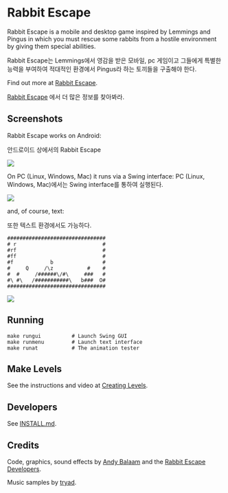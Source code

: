 Rabbit Escape
=============

Rabbit Escape is a mobile and desktop game inspired by Lemmings
and Pingus in which you must rescue some rabbits from a hostile
environment by giving them special abilities.

Rabbit Escape는 Lemmings에서 영감을 받은 모바일, pc 게임이고
그들에게 특별한 능력을 부여하여 적대적인 환경에서 Pingus라 하는 토끼들을 구출해야 한다.

Find out more at [Rabbit Escape](http://artificialworlds.net/rabbit-escape).

[Rabbit Escape](http://artificialworlds.net/rabbit-escape) 에서 더 많은 정보를 찾아봐라.

Screenshots
-----------

Rabbit Escape works on Android:

안드로이드 상에서의 Rabbit Escape

![](https://raw.githubusercontent.com/andybalaam/rabbit-escape/master/doc/rabbitescape-android.png)

On PC (Linux, Windows, Mac) it runs via a Swing interface:
PC (Linux, Windows, Mac)에서는 Swing interface를 통하여 실행된다.

![](https://raw.githubusercontent.com/andybalaam/rabbit-escape/master/doc/minilevel/rabbitescape-minilevel.gif)

and, of course, text:

또한 텍스트 환경에서도 가능하다.

    ################################
    # r                            #
    #rf                            #
    #ff                            #
    #f            b                #
    #     Q     /\z           #    #
    #  #     /######\/#\     ###   #
    #\ #\   /###########\   b###  O#
    ################################

![](https://raw.githubusercontent.com/andybalaam/rabbit-escape/master/doc/minilevel/rabbitescape-minilevel-text.gif)

Running
-------

    make rungui          # Launch Swing GUI
    make runmenu         # Launch text interface
    make runat           # The animation tester

Make Levels
-----------

See the instructions and video at [Creating Levels](http://artificialworlds.net/rabbit-escape/create-levels.html).

Developers
----------

See [INSTALL.md](https://github.com/andybalaam/rabbit-escape/blob/master/INSTALL.md).

Credits
-------

Code, graphics, sound effects by [Andy Balaam](http://www.artificialworlds.net) and the [Rabbit Escape Developers](https://github.com/andybalaam/rabbit-escape/graphs/contributors).

Music samples by [tryad](http://tryad.org/).

